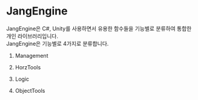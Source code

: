 # JangEngine

JangEngine은 C#, Unity를 사용하면서 유용한 함수들을 기능별로 분류하여 통합한 개인 라이브러리입니다.</br>
JangEngine은 기능별로 4가지로 분류합니다.

1. Management

2. HorzTools

3. Logic

4. ObjectTools
